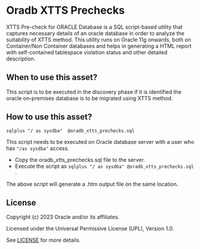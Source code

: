# Oradb XTTS Prechecks

XTTS Pre-check for ORACLE Database is a SQL script-based utility that captures necessary details of an oracle database in order to analyze the suitability of XTTS method.
This utility runs on Oracle 11g onwards, both on Container/Non Container databases and helps in generating a HTML report with self-contained tablespace violation status and other detailed description.

## When to use this asset?

This script is to be executed in the discovery phase if it is identified the oracle on-premises database is to be migrated using XTTS method.

## How to use this asset?

```
sqlplus "/ as sysdba"  @oradb_xtts_prechecks.sql
```

This script needs to be executed on Oracle database server with a user who has ` "/as sysdba" ` access.

-	Copy the oradb_xtts_prechecks.sql file to the server.
-	Execute the script as ```sqlplus "/ as sysdba" @oradb_xtts_prechecks.sql``` .

The above script will generate a .htm output file on the same location.

## License
Copyright (c) 2023 Oracle and/or its affiliates.

Licensed under the Universal Permissive License (UPL), Version 1.0.

See [LICENSE](LICENSE) for more details.


